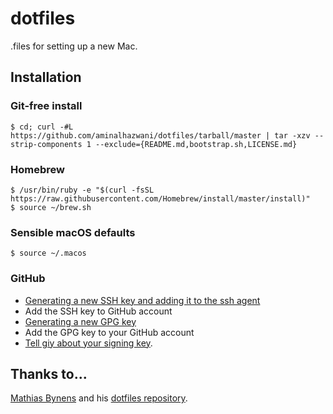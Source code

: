 # dotfiles

.files for setting up a new Mac.

## Installation

### Git-free install

```
$ cd; curl -#L https://github.com/aminalhazwani/dotfiles/tarball/master | tar -xzv --strip-components 1 --exclude={README.md,bootstrap.sh,LICENSE.md}
```

### Homebrew

```
$ /usr/bin/ruby -e "$(curl -fsSL https://raw.githubusercontent.com/Homebrew/install/master/install)"
$ source ~/brew.sh
```

### Sensible macOS defaults

```
$ source ~/.macos
```

### GitHub

- [Generating a new SSH key and adding it to the ssh agent](https://help.github.com/articles/generating-a-new-ssh-key-and-adding-it-to-the-ssh-agent/)
- Add the SSH key to GitHub account
- [Generating a new GPG key](https://help.github.com/articles/generating-a-new-gpg-key/)
- Add the GPG key to your GitHub account
- [Tell giy about your signing key](https://help.github.com/articles/telling-git-about-your-signing-key/).

## Thanks to...

[Mathias Bynens](https://mathiasbynens.be/) and his [dotfiles repository](https://github.com/mathiasbynens/dotfiles).

